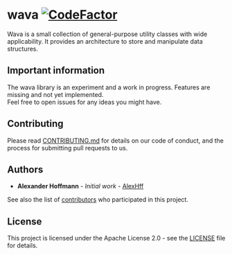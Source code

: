# wava [![CodeFactor](https://www.codefactor.io/repository/github/alexhff/wava/badge)](https://www.codefactor.io/repository/github/alexhff/wava)
Wava is a small collection of general-purpose utility classes with wide applicability. It provides an architecture to store and manipulate data structures.

## Important information

The wava library is an experiment and a work in progress. Features are missing and not yet implemented.<br/>
Feel free to open issues for any ideas you might have.

## Contributing

Please read [CONTRIBUTING.md](CONTRIBUTING.md) for details on our code of conduct, and the process for submitting pull requests to us.

## Authors

* **Alexander Hoffmann** - *Initial work* - [AlexHff](https://github.com/AlexHff)

See also the list of [contributors](https://github.com/AlexHff/wava/graphs/contributors) who participated in this project.

## License

This project is licensed under the Apache License 2.0 - see the [LICENSE](LICENSE) file for details.

